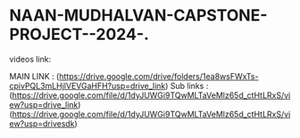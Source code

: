# NAAN-MUDHALVAN-CAPSTONE-PROJECT--2024-.

videos link: 

MAIN LINK :
(https://drive.google.com/drive/folders/1ea8wsFWxTs-cpivPQL3mLHjlVEVGaHFH?usp=drive_link)
Sub links :
(https://drive.google.com/file/d/1dyJUWGi9TQwMLTaVeMlz65d_ctHtLRxS/view?usp=drive_link)
(https://drive.google.com/file/d/1dyJUWGi9TQwMLTaVeMlz65d_ctHtLRxS/view?usp=drivesdk)
